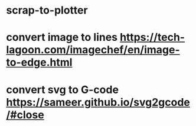 # scrap-to-plotter
# convert image to lines  https://tech-lagoon.com/imagechef/en/image-to-edge.html
# convert svg to G-code https://sameer.github.io/svg2gcode/#close
